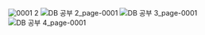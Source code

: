 ![0001 2](https://user-images.githubusercontent.com/62633444/141642474-c082c46c-9fb6-4bf5-92c4-a6f80b4bfea4.jpg)
![DB 공부 2_page-0001](https://user-images.githubusercontent.com/62633444/141642477-5e1451b1-868d-4fb4-815f-49e7a94eec58.jpg)
![DB 공부 3_page-0001](https://user-images.githubusercontent.com/62633444/141642479-eb35e068-b4ca-4735-a29d-68cd4d822478.jpg)
![DB 공부 4_page-0001](https://user-images.githubusercontent.com/62633444/141642482-ca04ba6c-70d7-4f00-b748-7c0e880d2945.jpg)
